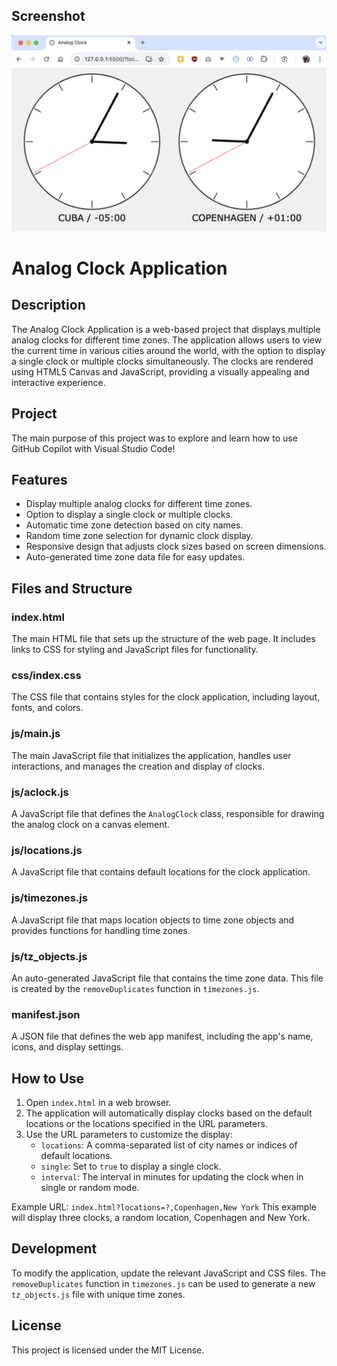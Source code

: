 ## Screenshot
![Analog Clock Screenshot](https://github.com/bennerhq/AClock/blob/main/images/screen-shot.png)

# Analog Clock Application 

## Description
The Analog Clock Application is a web-based project that displays multiple analog clocks 
for different time zones. The application allows users to view the current time in various 
cities around the world, with the option to display a single clock or multiple clocks 
simultaneously. The clocks are rendered using HTML5 Canvas and JavaScript, providing a 
visually appealing and interactive experience.

## Project 
The main purpose of this project was to explore and learn how to use GitHub 
Copilot with Visual Studio Code!

## Features
- Display multiple analog clocks for different time zones.
- Option to display a single clock or multiple clocks.
- Automatic time zone detection based on city names.
- Random time zone selection for dynamic clock display.
- Responsive design that adjusts clock sizes based on screen dimensions.
- Auto-generated time zone data file for easy updates.


## Files and Structure
### index.html
The main HTML file that sets up the structure of the web page. It includes links to CSS for 
styling and JavaScript files for functionality.

### css/index.css
The CSS file that contains styles for the clock application, including layout, fonts, and colors.

### js/main.js
The main JavaScript file that initializes the application, handles user interactions, and 
manages the creation and display of clocks.

### js/aclock.js
A JavaScript file that defines the `AnalogClock` class, responsible for drawing the 
analog clock on a canvas element.

### js/locations.js
A JavaScript file that contains default locations for the clock application.

### js/timezones.js
A JavaScript file that maps location objects to time zone objects and provides functions 
for handling time zones.

### js/tz_objects.js
An auto-generated JavaScript file that contains the time zone data. This file is created by 
the `removeDuplicates` function in `timezones.js`.

### manifest.json
A JSON file that defines the web app manifest, including the app's name, icons, and display 
settings.

## How to Use
1. Open `index.html` in a web browser.
2. The application will automatically display clocks based on the default locations or the
locations specified in the URL parameters.
4. Use the URL parameters to customize the display:
   - `locations`: A comma-separated list of city names or indices of default locations.
   - `single`: Set to `true` to display a single clock.
   - `interval`: The interval in minutes for updating the clock when in single or random mode.

Example URL: `index.html?locations=?,Copenhagen,New York`
This example will display three clocks, a random location, Copenhagen and New York.

## Development
To modify the application, update the relevant JavaScript and CSS files. The `removeDuplicates` 
function in `timezones.js` can be used to generate a new `tz_objects.js` file with unique time zones.

## License
This project is licensed under the MIT License.

